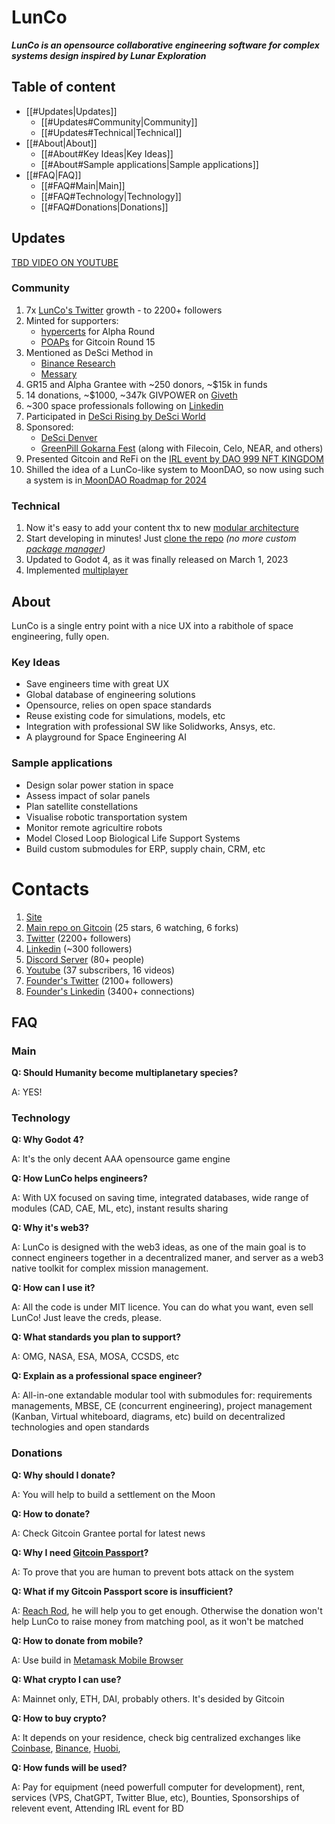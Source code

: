 


# LunCo

***LunCo is an opensource collaborative engineering software for complex systems design inspired by Lunar Exploration***

## Table of content

- [[#Updates|Updates]]
	- [[#Updates#Community|Community]]
	- [[#Updates#Technical|Technical]]
- [[#About|About]]
	- [[#About#Key Ideas|Key Ideas]]
	- [[#About#Sample applications|Sample applications]]
- [[#FAQ|FAQ]]
	- [[#FAQ#Main|Main]]
	- [[#FAQ#Technology|Technology]]
	- [[#FAQ#Donations|Donations]]

## Updates

[TBD VIDEO ON YOUTUBE]()

### Community

1. 7x [LunCo's Twitter](https://twitter.com/LunCoSim) growth - to 2200+ followers
2. Minted for supporters:
	- [hypercerts](https://hypercerts.org/app/view?claimId=0x822f17a9a5eecfd66dbaff7946a8071c265d1d07-2381976568446569244243622252022377480192) for Alpha Round
	- [POAPs](https://www.poap.delivery/lunco-gr-15-supporters) for Gitcoin Round 15
3. Mentioned as DeSci Method in
	- [Binance Research](https://twitter.com/BinanceResearch/status/1638833482825605120)
	- [Messary](https://twitter.com/MessariCrypto/status/1644671463914614785)
5. GR15 and Alpha Grantee with ~250 donors, ~$15k in funds
6. 14 donations, ~$1000, ~347k GIVPOWER  on [Giveth](https://giveth.io/project/lunco-accelerates-lunar-colonization-with-opensource)
7. ~300 space professionals following on [Linkedin](https://www.linkedin.com/company/luncosim/) 
8. Participated in [DeSci Rising by DeSci World](https://twitter.com/DeSciWorld/status/1623715987928518658)
9. Sponsored:
	- [DeSci Denver ](https://twitter.com/descieth/status/1628379084928548866)
	- [GreenPill Gokarna Fest](https://twitter.com/IrthuSuresh/status/1643379632887193600) (along with Filecoin, Celo, NEAR, and others)
10. Presented Gitcoin and ReFi on the [IRL event by DAO 999 NFT KINGDOM](https://twitter.com/999kingdomnft/status/1643935080417730560)
11. Shilled the idea of a LunCo-like system to MoonDAO, so now using such a system is in[ MoonDAO Roadmap for 2024](https://docs.google.com/document/d/1E4VtthW7lEdYboaumkrlJ01hqf298wMu9qniqeNL0fA/edit#heading=h.pd8qdg2ti4sq)

### Technical

1. Now it's easy to add your content thx to new [modular architecture](obsidian://open?vault=LunCo%20Docs&file=LunCo%20architecture)
2. Start developing in minutes! Just [clone the repo](https://github.com/LunCoSim/lunco-sim#installation) *(no more custom [package manager](https://github.com/LunCoSim/godot-package-manager))*
3. Updated to Godot 4, as it was finally released on March 1, 2023
4. Implemented [multiplayer](https://youtu.be/hxd3Y432irQ)

## About

LunCo is a single entry point with a nice UX into a rabithole of space engineering, fully open.

### Key Ideas

* Save engineers time with great UX
* Global database of engineering solutions
* Opensource, relies on open space standards
* Reuse existing code for simulations, models, etc
* Integration with professional SW like Solidworks, Ansys, etc.
* A playground for Space Engineering AI

### Sample applications

- Design solar power station in space 
- Assess impact of solar panels
- Plan satellite constellations 
- Visualise robotic transportation system
- Monitor remote agricultire robots
- Model Closed Loop Biological Life Support Systems
- Build custom submodules for ERP, supply chain, CRM, etc

# Contacts

1. [Site](https://lunco.space)
2. [Main repo on Gitcoin](https://github.com/LunCoSim/lunco-sim) (25 stars, 6 watching, 6 forks)
3. [Twitter](https://twitter.com/LunCoSim) (2200+ followers)
4. [Linkedin](https://www.linkedin.com/company/luncosim/) (~300 followers)
5. [Discord Server](https://discord.gg/uTEFrW32) (80+ people)
7. [Youtube](https://www.youtube.com/@LunCoSim) (37 subscribers, 16 videos)
8. [Founder's Twitter](https://twitter.com/_Difint_) (2100+ followers)
9. [Founder's Linkedin](https://www.linkedin.com/in/rod-mamin-2a48a12b/) (3400+ connections)

## FAQ

### Main

**Q: Should Humanity become multiplanetary species?**

A: YES!

### Technology

**Q: Why Godot 4?**

A: It's the only decent AAA opensource game engine

**Q: How LunCo helps engineers?**

A: With UX focused on saving time, integrated databases, wide range of modules (CAD, CAE, ML, etc), instant results sharing

**Q: Why it's web3?**

A: LunCo is designed with the web3 ideas, as one of the main goal is to connect engineers together in a decentralized maner, and server as a web3 native toolkit for complex mission management.

**Q: How can I use it?**

A: All the code is under MIT licence. You can do what you want, even sell LunCo! Just leave the creds, please.

**Q: What standards you plan to support?**

A: OMG, NASA, ESA, MOSA, CCSDS, etc

**Q: Explain as a professional space engineer?**

A: All-in-one extandable modular tool with submodules for: requirements managements, MBSE, CE (concurrent engineering), project management (Kanban, Virtual whiteboard, diagrams, etc) build on decentralized technologies and open standards 


### Donations

**Q: Why should I donate?**

A: You will help to build a settlement on the Moon

**Q: How to donate?**

A: Check Gitcoin Grantee portal for latest news

**Q: Why I need [Gitcoin Passport](https://passport.gitcoin.co/)?**

A: To prove that you are human to prevent bots attack on the system

**Q: What if my Gitcoin Passport score is insufficient?**

A: [Reach Rod](https://twitter.com/_Difint_), he will help you to get enough. Otherwise the donation won't help LunCo to raise money from matching pool, as it won't be matched

**Q: How to donate from mobile?**

A: Use build in [Metamask Mobile Browser](https://support.metamask.io/hc/en-us/articles/6356387482523-How-to-use-the-MetaMask-Mobile-Browser)

**Q: What crypto I can use?**

A: Mainnet only, ETH, DAI, probably others. It's desided by Gitcoin

**Q: How to buy crypto?**

A: It depends on your residence, check big centralized exchanges like [Coinbase](https://www.coinbase.com/), [Binance](https://binance.com), [Huobi](https://www.huobi.com/),


**Q: How funds will be used?**

A: Pay for equipment (need powerfull computer for development), rent, services (VPS, ChatGPT, Twitter Blue, etc), Bounties, Sponsorships of relevent event, Attending IRL event for BD